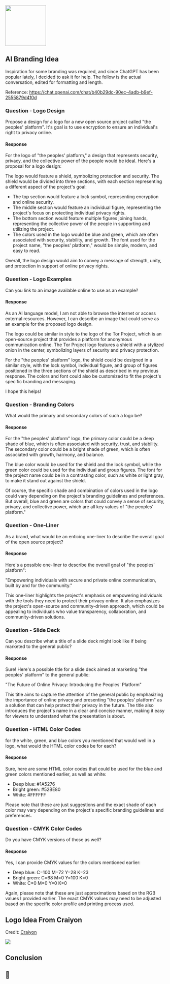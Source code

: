 <img src="/logo.svg" width="128px" height="128px" />

## AI Branding Idea

Inspiration for some branding was required, and since ChatGPT has been popular lately, I decided to ask it for help.
The follow is the actual conversation, edited for formatting and length.

Reference: https://chat.openai.com/chat/b40b29dc-90ec-4adb-b9ef-2555879d410d

### Question - Logo Design

Propose a design for a logo for a new open source project called "the peoples' platform". It's goal is to use encryption
to ensure an individual's right to privacy online.

#### Response

For the logo of "the peoples' platform," a design that represents security, privacy, and the collective power of the
people would be ideal. Here's a proposal for a logo design:

The logo would feature a shield, symbolizing protection and security. The shield would be divided into three sections,
with each section representing a different aspect of the project's goal:

* The top section would feature a lock symbol, representing encryption and online security.
* The middle section would feature an individual figure, representing the project's focus on protecting individual
  privacy rights.
* The bottom section would feature multiple figures joining hands, representing the collective power of the people in
  supporting and utilizing the project.
* The colors used in the logo would be blue and green, which are often associated with security, stability, and growth.
  The font used for the project name, "the peoples' platform," would be simple, modern, and easy to read.

Overall, the logo design would aim to convey a message of strength, unity, and protection in support of online privacy
rights.

### Question - Logo Examples

Can you link to an image available online to use as an example?

#### Response

As an AI language model, I am not able to browse the internet or access external resources. However, I can describe an
image that could serve as an example for the proposed logo design.

The logo could be similar in style to the logo of the Tor Project, which is an open-source project that provides a
platform for anonymous communication online. The Tor Project logo features a shield with a stylized onion in the center,
symbolizing layers of security and privacy protection.

For the "the peoples' platform" logo, the shield could be designed in a similar style, with the lock symbol, individual
figure, and group of figures positioned in the three sections of the shield as described in my previous response. The
colors and font could also be customized to fit the project's specific branding and messaging.

I hope this helps!

### Question - Branding Colors

What would the primary and secondary colors of such a logo be?

#### Response

For the "the peoples' platform" logo, the primary color could be a deep shade of blue, which is often associated with
security, trust, and stability. The secondary color could be a bright shade of green, which is often associated with
growth, harmony, and balance.

The blue color would be used for the shield and the lock symbol, while the green color could be used for the individual
and group figures. The font for the project name could be in a contrasting color, such as white or light gray, to make
it stand out against the shield.

Of course, the specific shade and combination of colors used in the logo could vary depending on the project's branding
guidelines and preferences. But overall, blue and green are colors that could convey a sense of security, privacy, and
collective power, which are all key values of "the peoples' platform."

### Question - One-Liner

As a brand, what would be an enticing one-liner to describe the overall goal of the open source project?

#### Response

Here's a possible one-liner to describe the overall goal of "the peoples' platform":

"Empowering individuals with secure and private online communication, built by and for the community."

This one-liner highlights the project's emphasis on empowering individuals with the tools they need to protect their
privacy online. It also emphasizes the project's open-source and community-driven approach, which could be appealing to
individuals who value transparency, collaboration, and community-driven solutions.

### Question - Slide Deck

Can you describe what a title of a slide deck might look like if being marketed to the general public?

#### Response

Sure! Here's a possible title for a slide deck aimed at marketing "the peoples' platform" to the general public:

"The Future of Online Privacy: Introducing the Peoples' Platform"

This title aims to capture the attention of the general public by emphasizing the importance of online privacy and
presenting "the peoples' platform" as a solution that can help protect their privacy in the future. The title also
introduces the project's name in a clear and concise manner, making it easy for viewers to understand what the
presentation is about.

### Question - HTML Color Codes

for the white, green, and blue colors you mentioned that would well in a logo, what would the HTML color codes be for
each?

#### Response

Sure, here are some HTML color codes that could be used for the blue and green colors mentioned earlier, as well as
white:

* Deep blue: #1A5276
* Bright green: #52BE80
* White: #FFFFFF

Please note that these are just suggestions and the exact shade of each color may vary depending on the project's
specific branding guidelines and preferences.

### Question - CMYK Color Codes

Do you have CMYK versions of those as well?

#### Response

Yes, I can provide CMYK values for the colors mentioned earlier:

* Deep blue: C=100 M=72 Y=28 K=23
* Bright green: C=68 M=0 Y=100 K=0
* White: C=0 M=0 Y=0 K=0

Again, please note that these are just approximations based on the RGB values I provided earlier. The exact CMYK values
may need to be adjusted based on the specific color profile and printing process used.

## Logo Idea From Craiyon

Credit: [Craiyon](https://www.craiyon.com/)

![](/ai-branding-idea.png)

## Conclusion

## 🤯
